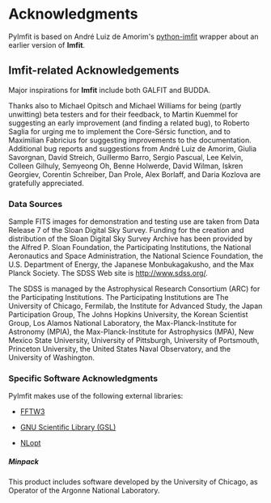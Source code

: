 # Acknowledgments

PyImfit is based on André Luiz de Amorim's [python-imfit](https://github.com/streeto/python-imfit) wrapper 
about an earlier version of **Imfit**.



## Imfit-related Acknowledgements

Major inspirations for **Imfit** include both GALFIT and BUDDA.

Thanks also to Michael Opitsch and Michael Williams for being (partly
unwitting) beta testers and for their feedback, to Martin Kuemmel for
suggesting an early improvement (and finding a related bug), to Roberto
Saglia for urging me to implement the Core-Sérsic function, and to
Maximilian Fabricius for suggesting improvements to the documentation.
Additional bug reports and suggestions from André Luiz de Amorim,
Giulia Savorgnan, David Streich, Guillermo Barro, Sergio Pascual, Lee
Kelvin, Colleen Gilhuly, Semyeong Oh, Benne Holwerde, David Wilman, 
Iskren Georgiev, Corentin Schreiber, Dan Prole, Alex Borlaff, and Daria
Kozlova are gratefully appreciated.


### Data Sources

Sample FITS images for demonstration and testing use are taken
from Data Release 7 of the Sloan Digital Sky Survey. Funding for the creation and distribution of the Sloan
Digital Sky Survey Archive has been provided by the Alfred P. Sloan
Foundation, the Participating Institutions, the National Aeronautics and
Space Administration, the National Science Foundation, the U.S.
Department of Energy, the Japanese Monbukagakusho, and the Max Planck
Society. The SDSS Web site is http://www.sdss.org/.

The SDSS is managed by the Astrophysical Research Consortium
(ARC) for the Participating Institutions.  The Participating
Institutions are The University of Chicago, Fermilab, the Institute for
Advanced Study, the Japan Participation Group, The Johns Hopkins
University, the Korean Scientist Group, Los Alamos National Laboratory,
the Max-Planck-Institute for Astronomy (MPIA), the
Max-Planck-Institute for Astrophysics (MPA), New Mexico State
University, University of Pittsburgh, University of Portsmouth,
Princeton University, the United States Naval Observatory, and the
University of Washington.



### Specific Software Acknowledgments

PyImfit makes use of the following external libraries:

   - [FFTW3](https://www.fftw.org)
   
   - [GNU Scientific Library (GSL)](https://www.gnu.org/software/gsl/)
   
   - [NLopt](https://nlopt.readthedocs.io/en/latest/)

##### Minpack
This product includes software developed by the University of Chicago, as Operator of
the Argonne National Laboratory.
